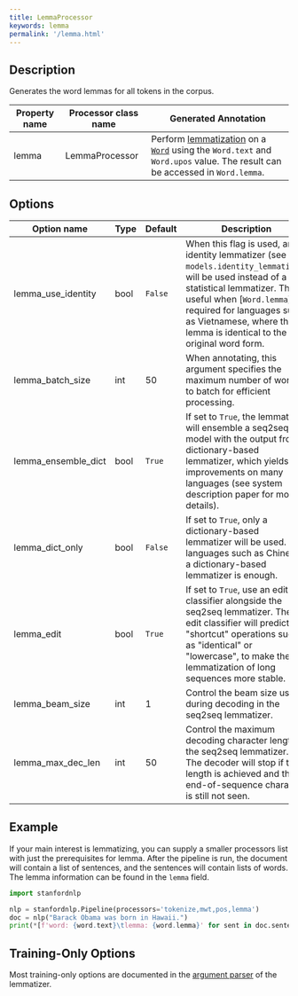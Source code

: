```yaml
---
title: LemmaProcessor
keywords: lemma
permalink: '/lemma.html'
---
```


## Description

Generates the word lemmas for all tokens in the corpus.

| Property name | Processor class name | Generated Annotation |
| --- | --- | --- |
| lemma | LemmaProcessor | Perform [lemmatization](https://en.wikipedia.org/wiki/Lemmatisation) on a [`Word`](data_objects.md#word) using the `Word.text` and `Word.upos` value. The result can be accessed in `Word.lemma`. | 

## Options

| Option name | Type | Default | Description |
| --- | --- | --- | --- |
| lemma_use_identity | bool | `False` | When this flag is used, an identity lemmatizer (see `models.identity_lemmatizer`) will be used instead of a statistical lemmatizer. This is useful when [`Word.lemma`] is required for languages such as Vietnamese, where the lemma is identical to the original word form. |
| lemma_batch_size | int | 50 | When annotating, this argument specifies the maximum number of words to batch for efficient processing. |
| lemma_ensemble_dict | bool | `True` | If set to `True`, the lemmatizer will ensemble a seq2seq model with the output from a dictionary-based lemmatizer, which yields improvements on many languages (see system description paper for more details). |
| lemma_dict_only | bool | `False` | If set to `True`, only a dictionary-based lemmatizer will be used. For languages such as Chinese, a dictionary-based lemmatizer is enough. |
| lemma_edit | bool | `True` | If set to `True`, use an edit classifier alongside the seq2seq lemmatizer. The edit classifier will predict "shortcut" operations such as "identical" or "lowercase", to make the lemmatization of long sequences more stable. |
| lemma_beam_size | int | 1 | Control the beam size used during decoding in the seq2seq lemmatizer. |
| lemma_max_dec_len | int | 50 | Control the maximum decoding character length in the seq2seq lemmatizer. The decoder will stop if this length is achieved and the end-of-sequence character is still not seen. |

## Example

If your main interest is lemmatizing, you can supply a smaller processors list with just the prerequisites for lemma.
After the pipeline is run, the document will contain a list of sentences, and the sentences will contain lists of words.
The lemma information can be found in the `lemma` field.

```python
import stanfordnlp

nlp = stanfordnlp.Pipeline(processors='tokenize,mwt,pos,lemma')
doc = nlp("Barack Obama was born in Hawaii.")
print(*[f'word: {word.text}\tlemma: {word.lemma}' for sent in doc.sentences for word in sent.words], sep='\n')
```

## Training-Only Options

Most training-only options are documented in the [argument parser](https://github.com/stanfordnlp/stanfordnlp/blob/master/stanfordnlp/models/lemmatizer.py#L22) of the lemmatizer.

